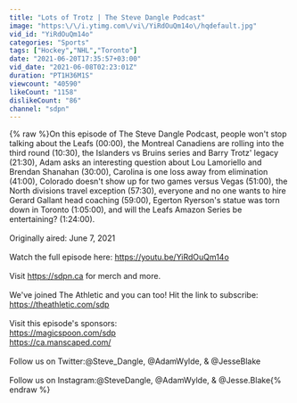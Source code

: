 ```yaml
---
title: "Lots of Trotz | The Steve Dangle Podcast"
image: "https:\/\/i.ytimg.com\/vi\/YiRdOuQm14o\/hqdefault.jpg"
vid_id: "YiRdOuQm14o"
categories: "Sports"
tags: ["Hockey","NHL","Toronto"]
date: "2021-06-20T17:35:57+03:00"
vid_date: "2021-06-08T02:23:01Z"
duration: "PT1H36M1S"
viewcount: "40590"
likeCount: "1158"
dislikeCount: "86"
channel: "sdpn"
---
```

{% raw %}On this episode of The Steve Dangle Podcast, people won't stop talking about the Leafs (00:00), the Montreal Canadiens are rolling into the third round (10:30), the Islanders vs Bruins series and Barry Trotz' legacy (21:30), Adam asks an interesting question about Lou Lamoriello and Brendan Shanahan (30:00), Carolina is one loss away from elimination (41:00), Colorado doesn't show up for two games versus Vegas (51:00), the North divisions travel exception (57:30), everyone and no one wants to hire Gerard Gallant head coaching (59:00), Egerton Ryerson's statue was torn down in Toronto (1:05:00), and will the Leafs Amazon Series be entertaining? (1:24:00).<br /><br />Originally aired: June 7, 2021<br /><br />Watch the full episode here: <a rel="nofollow" target="blank" href="https://youtu.be/YiRdOuQm14o">https://youtu.be/YiRdOuQm14o</a><br /><br />Visit <a rel="nofollow" target="blank" href="https://sdpn.ca">https://sdpn.ca</a> for merch and more.<br /><br />We've joined The Athletic and you can too! Hit the link to subscribe: <a rel="nofollow" target="blank" href="https://theathletic.com/sdp">https://theathletic.com/sdp</a><br /><br />Visit this episode's sponsors: <br /><a rel="nofollow" target="blank" href="https://magicspoon.com/sdp">https://magicspoon.com/sdp</a><br /><a rel="nofollow" target="blank" href="https://ca.manscaped.com/">https://ca.manscaped.com/</a><br /><br />Follow us on Twitter:@Steve_Dangle, @AdamWylde, &amp; @JesseBlake<br /><br />Follow us on Instagram:@SteveDangle, @AdamWylde, &amp; @Jesse.Blake{% endraw %}

